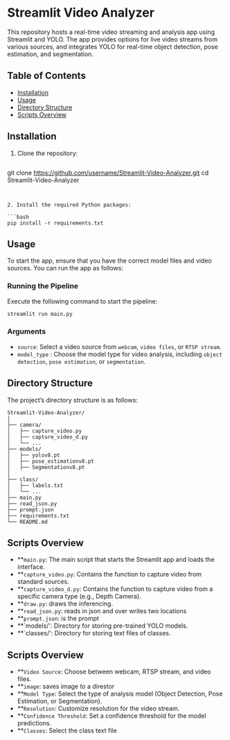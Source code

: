 # Streamlit Video Analyzer

This repository hosts a real-time video streaming and analysis app using Streamlit and YOLO. The app provides options for live video streams from various sources, and integrates YOLO for real-time object detection, pose estimation, and segmentation.

## Table of Contents


- [Installation](#installation)
- [Usage](#usage)
- [Directory Structure](#directory-structure)
- [Scripts Overview](#scripts-overview)

## Installation
1. Clone the repository:

    ```bash
  git clone https://github.com/username/Streamlit-Video-Analyzer.git
  cd Streamlit-Video-Analyzer
  ```


2. Install the required Python packages:

  ```bash
  pip install -r requirements.txt
  ```
## Usage
To start the app, ensure that you have the correct model files and video sources. You can run the app as follows:

### Running the Pipeline

Execute the following command to start the pipeline:
```bash
streamlit run main.py
```

### Arguments

- `source`: Select a video source from `webcam`, `video files`, or `RTSP stream`.
- `model_type` : Choose the model type for video analysis, including `object detection`, `pose estimation`, or `segmentation`.

## Directory Structure
The project’s directory structure is as follows:
```
Streamlit-Video-Analyzer/
│
├── camera/
│   ├── capture_video.py
│   ├── capture_video_d.py
│   └── ...
├── models/
│   ├── yolov8.pt
│   ├── pose_estimationv8.pt
│   ├── Segmentationv8.pt
│
├── class/
│   ├── labels.txt
│   └── ...
├── main.py
├── read_json.py
├── prompt.json
├── requirements.txt
└── README.md
```

## Scripts Overview
- **`main.py`: The main script that starts the Streamlit app and loads the interface.
- **`capture_video.py`: Contains the function to capture video from standard sources.
- **`capture_video_d.py`: Contains the function to capture video from a specific camera type (e.g., Depth Camera).
- **`draw.py`: draws the inferencing.
- **`read_json.py`: reads in json and over writes two locations
- **`prompt.json`: is the prompt
- **`models/': Directory for storing pre-trained YOLO models.
- **`classes/': Directory for storing text files of classes.

## Scripts Overview

- **`Video Source`: Choose between webcam, RTSP stream, and video files.
- **`image`: saves image to a direstor
- **`Model Type`: Select the type of analysis model (Object Detection, Pose Estimation, or Segmentation).
- **`Resolution`: Customize resolution for the video stream.
- **`Confidence Threshold`: Set a confidence threshold for the model predictions.
- **`Classes`: Select the class text file
